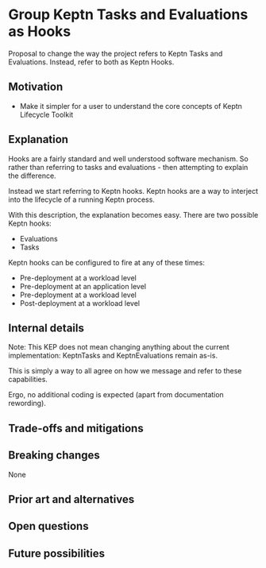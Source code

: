 # Group Keptn Tasks and Evaluations as Hooks

Proposal to change the way the project refers to Keptn Tasks and Evaluations. Instead, refer to both as Keptn Hooks.

## Motivation

* Make it simpler for a user to understand the core concepts of Keptn Lifecycle Toolkit

## Explanation

Hooks are a fairly standard and well understood software mechanism. So rather than referring to tasks and evaluations - then attempting to explain the difference.

Instead we start referring to Keptn hooks. Keptn hooks are a way to interject into the lifecycle of a running Keptn process.

With this description, the explanation becomes easy. There are two possible Keptn hooks:

- Evaluations
- Tasks

Keptn hooks can be configured to fire at any of these times:

- Pre-deployment at a workload level
- Pre-deployment at an application level
- Pre-deployment at a workload level
- Post-deployment at a workload level

## Internal details

Note: This KEP does not mean changing anything about the current implementation: KeptnTasks and KeptnEvaluations remain as-is.

This is simply a way to all agree on how we message and refer to these capabilities.

Ergo, no additional coding is expected (apart from documentation rewording).

## Trade-offs and mitigations


## Breaking changes

None

## Prior art and alternatives


## Open questions

## Future possibilities
